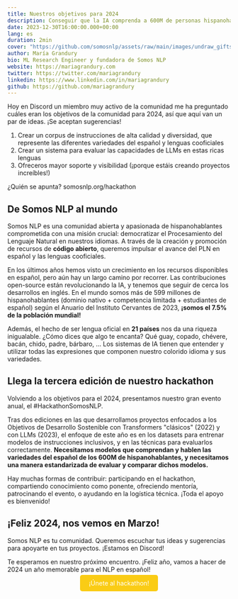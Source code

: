```yaml
---
title: Nuestros objetivos para 2024
description: Conseguir que la IA comprenda a 600M de personas hispanohablantes
date: 2023-12-30T16:00:00.000+00:00
lang: es
duration: 2min
cover: "https://github.com/somosnlp/assets/raw/main/images/undraw_gifts_re_97j6.svg"
author: María Grandury
bio: ML Research Engineer y fundadora de Somos NLP
website: https://mariagrandury.com
twitter: https://twitter.com/mariagrandury
linkedin: https://www.linkedin.com/in/mariagrandury
github: https://github.com/mariagrandury
---
```


Hoy en Discord un miembro muy activo de la comunidad me ha preguntado cuáles eran los objetivos de la comunidad para 2024, así que aquí van un par de ideas. ¡Se aceptan sugerencias!

1. Crear un corpus de instrucciones de alta calidad y diversidad, que represente las diferentes variedades del español y lenguas cooficiales
2. Crear un sistema para evaluar las capacidades de LLMs en estas ricas lenguas
3. Ofreceros mayor soporte y visibilidad (¡porque estáis creando proyectos increíbles!)

¿Quién se apunta? somosnlp.org/hackathon

## De Somos NLP al mundo

Somos NLP es una comunidad abierta y apasionada de hispanohablantes comprometida con una misión crucial: democratizar el Procesamiento del Lenguaje Natural en nuestros idiomas. A través de la creación y promoción de recursos de **código abierto**, queremos impulsar el avance del PLN en español y las lenguas cooficiales.

En los últimos años hemos visto un crecimiento en los recursos disponibles en español, pero aún hay un largo camino por recorrer. Las contribuciones open-source están revolucionando la IA, y tenemos que seguir de cerca los desarrollos en inglés. En el mundo somos más de 599 millones de hispanohablantes (dominio nativo + competencia limitada + estudiantes de español) según el Anuario del Instituto Cervantes de 2023, **¡somos el 7.5% de la población mundial!**

Además, el hecho de ser lengua oficial en **21 países** nos da una riqueza inigualable. ¿Cómo dices que algo te encanta? Qué guay, copado, chévere, bacán, chido, padre, bárbaro, ... Los sistemas de IA tienen que entender y utilizar todas las expresiones que componen nuestro colorido idioma y sus variedades.

## Llega la tercera edición de nuestro hackathon

Volviendo a los objetivos para el 2024, presentamos nuestro gran evento anual, el #HackathonSomosNLP.

Tras dos ediciones en las que desarrollamos proyectos enfocados a los Objetivos de Desarrollo Sostenible con Transformers "clásicos" (2022) y con LLMs (2023), el enfoque de este año es en los datasets para entrenar modelos de instrucciones inclusivos, y en las técnicas para evaluarlos correctamente. **Necesitamos modelos que comprendan y hablen las variedades del español de los 600M de hispanohablantes, y necesitamos una manera estandarizada de evaluar y comparar dichos modelos.**

Hay muchas formas de contribuir: participando en el hackathon, compartiendo conocimiento como ponente, ofreciendo mentoría, patrocinando el evento, o ayudando en la logística técnica. ¡Toda el apoyo es bienvenido!

## ¡Feliz 2024, nos vemos en Marzo!

Somos NLP es tu comunidad. Queremos escuchar tus ideas y sugerencias para apoyarte en tus proyectos. ¡Estamos en Discord!

Te esperamos en nuestro próximo encuentro. ¡Feliz año, vamos a hacer de 2024 un año memorable para el NLP en español!

<center><a href="https://somosnlp.org/hackathon" target="_blank" style="background-color:#FACC15; color:white; padding:10px 20px; text-decoration:none; border-radius:5px;">¡Únete al hackathon!</a></center>
